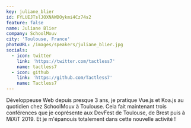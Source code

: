 ```yaml
---
key: juliane_blier
id: FYLUEJTslJOXNAWDOykmi4Cz74s2
feature: false
name: Juliane Blier
company: SchoolMouv
city: 'Toulouse, France'
photoURL: /images/speakers/juliane_blier.jpg
socials:
  - icon: twitter
    link: 'https://twitter.com/tactless7'
    name: tactless7
  - icon: github
    link: 'https://github.com/Tactless7'
    name: Tactless7
---
```

Développeuse Web depuis presque 3 ans, je pratique Vue.js et Koa.js au quotidien chez SchoolMouv à Toulouse. 
Cela fait maintenant trois conférences que je coprésente aux DevFest de Toulouse, de Brest puis à MiXiT 2019. Et je m'épanouis totalement dans cette nouvelle activité !